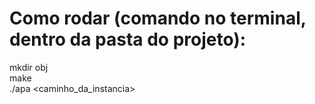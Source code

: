 # Como rodar (comando no terminal, dentro da pasta do projeto):
mkdir obj <br>
make <br>
./apa <caminho_da_instancia>

